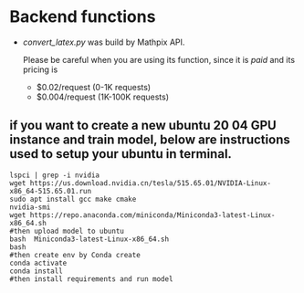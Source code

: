 # Backend functions
- *convert_latex.py* was build by Mathpix API. 

    Please be careful when you are using its function, since it is *paid* and its pricing is

    - $0.02/request (0-1K requests)
    - $0.004/request (1K-100K requests)
## if you want to create a new ubuntu 20 04 GPU instance and train model, below are instructions used to setup your ubuntu in terminal.

```
lspci | grep -i nvidia
wget https://us.download.nvidia.cn/tesla/515.65.01/NVIDIA-Linux-x86_64-515.65.01.run
sudo apt install gcc make cmake
nvidia-smi
wget https://repo.anaconda.com/miniconda/Miniconda3-latest-Linux-x86_64.sh
#then upload model to ubuntu
bash  Miniconda3-latest-Linux-x86_64.sh
bash
#then create env by Conda create
conda activate
conda install
#then install requirements and run model
```
